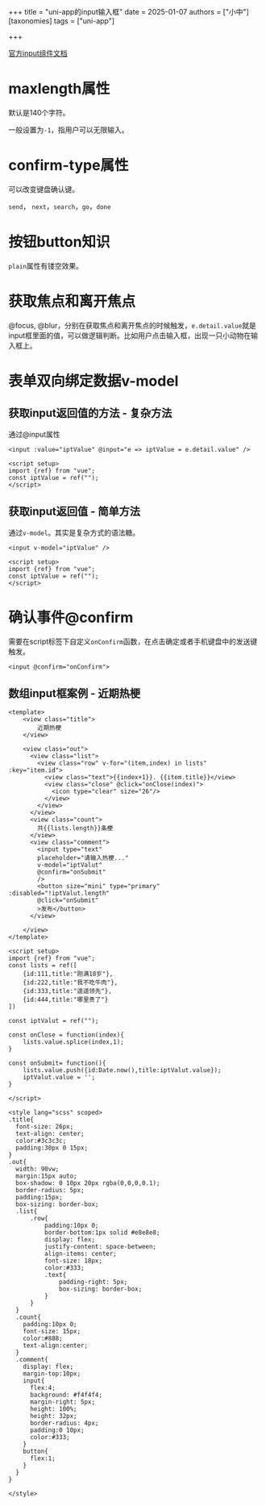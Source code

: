 +++
title = "uni-app的input输入框"
date = 2025-01-07
authors = ["小中"]
[taxonomies]
tags = ["uni-app"]

+++

[官方input组件文档](https://zh.uniapp.dcloud.io/component/input.html)

# maxlength属性

默认是140个字符。

一般设置为`-1`，指用户可以无限输入。

# confirm-type属性

可以改变键盘确认键。

`send`， `next`，`search`，`go`，`done`


# 按钮button知识

`plain`属性有镂空效果。

# 获取焦点和离开焦点

@focus, @blur，分别在获取焦点和离开焦点的时候触发，`e.detail.value`就是input框里面的值，可以做逻辑判断。比如用户点击输入框，出现一只小动物在输入框上。



# 表单双向绑定数据v-model

## 获取input返回值的方法 - 复杂方法

通过@input属性

```vue
<input :value="iptValue" @input="e => iptValue = e.detail.value" />

<script setup>
import {ref} from "vue";
const iptValue = ref("");
</script>
```

## 获取input返回值 - 简单方法

通过`v-model`。其实是复杂方式的语法糖。

```vue
<input v-model="iptValue" />

<script setup>
import {ref} from "vue";
const iptValue = ref("");
</script>
```

# 确认事件@confirm

需要在script标签下自定义`onConfirm`函数，在点击确定或者手机键盘中的发送键触发。

```vue
<input @confirm="onConfirm">
```

## 数组input框案例 - 近期热梗

```vue
<template>
	<view class="title">
	    近期热梗
	</view>
	
	<view class="out">	  
	  <view class="list">
	    <view class="row" v-for="(item,index) in lists" :key="item.id">
	      <view class="text">{{index+1}}. {{item.title}}</view>
	      <view class="close" @click="onClose(index)">
	        <icon type="clear" size="26"/>
	      </view>
	    </view>
	  </view>	
	  <view class="count">
	    共{{lists.length}}条梗
	  </view>	
	  <view class="comment">
	    <input type="text" 
	    placeholder="请输入热梗..."	
		v-model="iptValut"
		@confirm="onSubmit"
	    />    
	    <button size="mini" type="primary" :disabled="!iptValut.length"  
		@click="onSubmit"
	    >发布</button>
	  </view>	  
	  
	</view>
</template>

<script setup>
import {ref} from "vue";
const lists = ref([
	{id:111,title:"刚满18岁"},
	{id:222,title:"我不吃牛肉"},
	{id:333,title:"遥遥领先"},
	{id:444,title:"哪里贵了"}
])

const iptValut = ref("");

const onClose = function(index){	
	lists.value.splice(index,1);
}

const onSubmit= function(){
	lists.value.push({id:Date.now(),title:iptValut.value});	
	iptValut.value = '';
}

</script>

<style lang="scss" scoped>
.title{
  font-size: 26px;
  text-align: center;
  color:#3c3c3c;
  padding:30px 0 15px;
}
.out{
  width: 90vw;
  margin:15px auto;
  box-shadow: 0 10px 20px rgba(0,0,0,0.1);
  border-radius: 5px;
  padding:15px;
  box-sizing: border-box;
  .list{
	  .row{
		  padding:10px 0;
		  border-bottom:1px solid #e8e8e8;
		  display: flex;
		  justify-content: space-between;
		  align-items: center;
		  font-size: 18px;
		  color:#333;
		  .text{
			  padding-right: 5px;
			  box-sizing: border-box;
		  }
	  }
  }
  .count{
    padding:10px 0;
    font-size: 15px;
    color:#888;
    text-align:center;
  }
  .comment{
    display: flex;
    margin-top:10px;
	input{
	  flex:4;
	  background: #f4f4f4;
	  margin-right: 5px;
	  height: 100%; 
	  height: 32px;
	  border-radius: 4px;
	  padding:0 10px;
	  color:#333;
	}
	button{
	  flex:1;	  
	}
  }  
}

</style>

```
